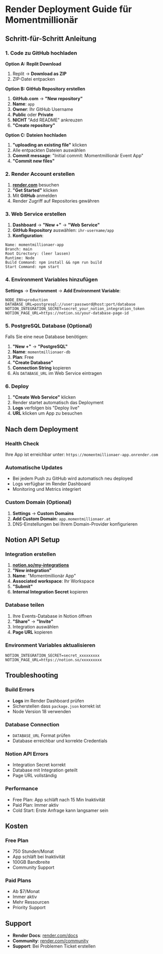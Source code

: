 # Render Deployment Guide für Momentmillionär

## Schritt-für-Schritt Anleitung

### 1. Code zu GitHub hochladen

**Option A: Replit Download**
1. Replit → **Download as ZIP**
2. ZIP-Datei entpacken

**Option B: GitHub Repository erstellen**
1. **GitHub.com** → **"New repository"**
2. **Name**: `app` 
3. **Owner**: Ihr GitHub Username
4. **Public** oder **Private**
5. **NICHT** "Add README" ankreuzen
6. **"Create repository"**

**Option C: Dateien hochladen**
1. **"uploading an existing file"** klicken
2. Alle entpackten Dateien auswählen
3. **Commit message**: "Initial commit: Momentmillionär Event App"
4. **"Commit new files"**

### 2. Render Account erstellen

1. **[render.com](https://render.com)** besuchen
2. **"Get Started"** klicken
3. Mit **GitHub** anmelden
4. Render Zugriff auf Repositories gewähren

### 3. Web Service erstellen

1. **Dashboard** → **"New +"** → **"Web Service"**
2. **GitHub Repository** auswählen: `ihr-username/app`
3. **Konfiguration**:

```
Name: momentmillionaer-app
Branch: main
Root Directory: (leer lassen)
Runtime: Node
Build Command: npm install && npm run build
Start Command: npm start
```

### 4. Environment Variables hinzufügen

**Settings** → **Environment** → **Add Environment Variable**:

```
NODE_ENV=production
DATABASE_URL=postgresql://user:password@host:port/database
NOTION_INTEGRATION_SECRET=secret_your_notion_integration_token
NOTION_PAGE_URL=https://notion.so/your-database-page-id
```

### 5. PostgreSQL Database (Optional)

Falls Sie eine neue Database benötigen:

1. **"New +"** → **"PostgreSQL"**
2. **Name**: `momentmillionaer-db`
3. **Plan**: Free
4. **"Create Database"**
5. **Connection String** kopieren
6. Als `DATABASE_URL` im Web Service eintragen

### 6. Deploy

1. **"Create Web Service"** klicken
2. Render startet automatisch das Deployment
3. **Logs** verfolgen bis "Deploy live"
4. **URL** klicken um App zu besuchen

## Nach dem Deployment

### Health Check
Ihre App ist erreichbar unter: `https://momentmillionaer-app.onrender.com`

### Automatische Updates
- Bei jedem Push zu GitHub wird automatisch neu deployed
- Logs verfügbar im Render Dashboard
- Monitoring und Metrics integriert

### Custom Domain (Optional)
1. **Settings** → **Custom Domains**
2. **Add Custom Domain**: `app.momentmillionaer.at`
3. DNS-Einstellungen bei Ihrem Domain-Provider konfigurieren

## Notion API Setup

### Integration erstellen
1. **[notion.so/my-integrations](https://notion.so/my-integrations)**
2. **"New integration"**
3. **Name**: "Momentmillionär App"
4. **Associated workspace**: Ihr Workspace
5. **"Submit"**
6. **Internal Integration Secret** kopieren

### Database teilen
1. Ihre Events-Database in Notion öffnen
2. **"Share"** → **"Invite"**
3. Integration auswählen
4. **Page URL** kopieren

### Environment Variables aktualisieren
```
NOTION_INTEGRATION_SECRET=secret_xxxxxxxxx
NOTION_PAGE_URL=https://notion.so/xxxxxxxxx
```

## Troubleshooting

### Build Errors
- **Logs** im Render Dashboard prüfen
- Sicherstellen dass `package.json` korrekt ist
- Node Version 18 verwenden

### Database Connection
- `DATABASE_URL` Format prüfen
- Database erreichbar und korrekte Credentials

### Notion API Errors
- Integration Secret korrekt
- Database mit Integration geteilt
- Page URL vollständig

### Performance
- Free Plan: App schläft nach 15 Min Inaktivität
- Paid Plan: Immer aktiv
- Cold Start: Erste Anfrage kann langsamer sein

## Kosten

### Free Plan
- 750 Stunden/Monat
- App schläft bei Inaktivität
- 100GB Bandbreite
- Community Support

### Paid Plans
- Ab $7/Monat
- Immer aktiv
- Mehr Ressourcen
- Priority Support

## Support

- **Render Docs**: [render.com/docs](https://render.com/docs)
- **Community**: [render.com/community](https://render.com/community)
- **Support**: Bei Problemen Ticket erstellen